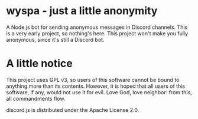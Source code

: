 # wyspa - just a little anonymity
A Node.js bot for sending anonymous messages in Discord channels.
This is a very early project, so nothing's here.
This project won't make you fully anonymous, since it's still a Discord bot.

# A little notice
This project uses GPL v3, so users of this software cannot be bound to anything more than its contents.
However, it is hoped that all users of this software, if any, would not use it for evil. Love God, love neighbor: from this, all commandments flow.

discord.js is distributed under the Apache License 2.0.
